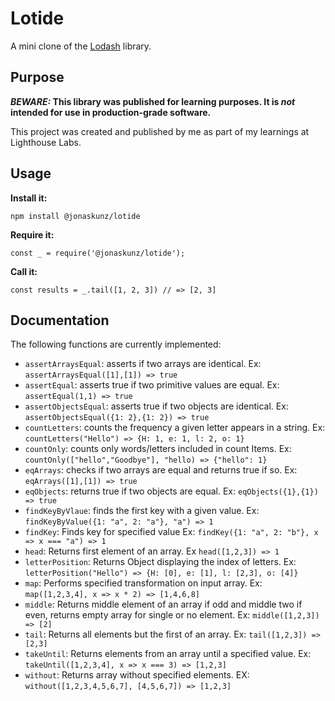 # Lotide

A mini clone of the [Lodash](https://lodash.com) library.

## Purpose

**_BEWARE:_ This library was published for learning purposes. It is _not_ intended for use in production-grade software.**

This project was created and published by me as part of my learnings at Lighthouse Labs. 

## Usage

**Install it:**

`npm install @jonaskunz/lotide`

**Require it:**

`const _ = require('@jonaskunz/lotide');`

**Call it:**

`const results = _.tail([1, 2, 3]) // => [2, 3]`

## Documentation

The following functions are currently implemented:

*  `assertArraysEqual`: asserts if two arrays are identical. Ex: `assertArraysEqual([1],[1]) => true`
* `assertEqual`: asserts true if two primitive values are equal. Ex: `assertEqual(1,1) => true`
* `assertObjectsEqual`: asserts true if two objects are identical. Ex: `assertObjectsEqual({1: 2},{1: 2}) => true`
* `countLetters`: counts the frequency a given letter appears in a string. Ex: `countLetters("Hello") => {H: 1, e: 1, l: 2, o: 1}`
* `countOnly`: counts only words/letters included in count Items. Ex: `countOnly(["hello","Goodbye"], "hello) => {"hello": 1}`
* `eqArrays`: checks if two arrays are equal and returns true if so. Ex: `eqArrays([1],[1]) => true`
* `eqObjects`: returns true if two objects are equal. Ex: `eqObjects({1},{1}) => true`
* `findKeyByVlaue`: finds the first key with a given value. Ex: `findKeyByValue({1: "a", 2: "a"}, "a") => 1`
* `findKey`: Finds key for specified value Ex: `findKey({1: "a", 2: "b"}, x => x === "a") => 1`
* `head`: Returns first element of an array. Ex `head([1,2,3]) => 1`
* `letterPosition`: Returns Object displaying the index of letters. Ex: `letterPosition("Hello") => {H: [0], e: [1], l: [2,3], o: [4]}`
* `map`: Performs specified transformation on input array. Ex:
`map([1,2,3,4], x => x * 2) => [1,4,6,8]`
* `middle`: Returns middle element of an array if odd and middle two if even, returns empty array for single or no element. Ex: `middle([1,2,3]) => [2]`
* `tail`: Returns all elements but the first of an array. Ex: `tail([1,2,3]) => [2,3]`
* `takeUntil`: Returns elements from an array until a specified value. Ex: `takeUntil([1,2,3,4], x => x === 3) => [1,2,3]`
* `without`: Returns array without specified elements. EX: `without([1,2,3,4,5,6,7], [4,5,6,7]) => [1,2,3]`
